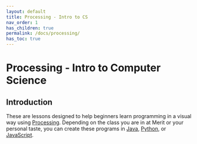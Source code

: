 ```yaml
---
layout: default
title: Processing - Intro to CS
nav_order: 1
has_children: true
permalink: /docs/processing/
has_toc: true
---
```


# Processing - Intro to Computer Science

## Introduction

These are lessons designed to help beginners learn programming in a visual way using [Processing](https://processing.org/). Depending on the class you are in at Merit or your personal taste, you can create these programs in [Java](https://replit.com/@demcrepl/Processing4?v=1#main/main.pde), [Python](https://replit.com/@replit/p5js?v=1#README.md), or [JavaScript](https://replit.com/@demcrepl/Processingpy?v=1#main/main.py).
